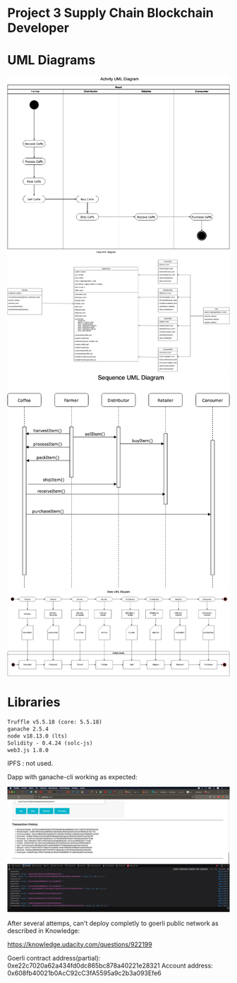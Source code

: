 # Project 3 Supply Chain Blockchain Developer 

# UML Diagrams

![UML_Activity](images/P3_UML_Activity.drawio.png)
![UML_Classes](images/P3_UML_Classes.drawio.png)
![UML_Sequence](images/P3_UML_Sequence.drawio.png)
![UML_State](images/P3_UML_State.drawio.png)

# Libraries

```
Truffle v5.5.18 (core: 5.5.18)
ganache 2.5.4
node v18.13.0 (lts)
Solidity - 0.4.24 (solc-js)
web3.js 1.8.0
```

IPFS : not used.

Dapp with ganache-cli working as expected:

![ganache-cli](images/ganache_cli.png)


After several attemps, can't deploy completly to goerli public network as described in Knowledge:

https://knowledge.udacity.com/questions/922199

Goerli contract address(partial): 0xe22c7020a62a434fd0dc865bc878a40221e28321
Account address: 0x608fb40021b0AcC92cC3fA5595a9c2b3a093Efe6
